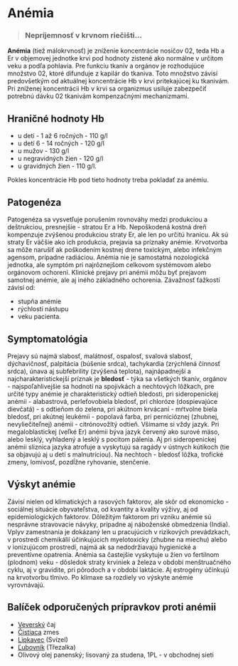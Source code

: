 Anémia
======

> ### Nepríjemnosť v krvnom riečišti...

**Anémia** (tiež málokrvnosť) je zníženie koncentrácie nosičov 02, teda Hb a Er
v objemovej jednotke krvi pod hodnoty zistené ako normálne v určitom veku a
podľa pohlavia. Pre funkciu tkanív a orgánov je rozhodujúce množstvo 02, ktoré
difunduje z kapilár do tkaniva. Toto množstvo závisí predovšetkým od aktuálnej
koncentrácie Hb v krvi pritekajúcej ku tkanivám. Pri zníženej koncentrácii Hb v
krvi sa organizmus usiluje zabezpečiť potrebnú dávku 02 tkanivám kompenzačnými
mechanizmami.

Hraničné hodnoty Hb
-------------------

* u detí - 1 až 6 ročných - 110 g/l
* u detí 6 - 14 ročných - 120 g/l
* u mužov - 130 g/l
* u negravidných žien - 120 g/l
* u gravidných žien - 110 g/l.

Pokles koncentrácie Hb pod tieto hodnoty treba pokladať za anémiu.

Patogenéza
----------

Patogenéza sa vysvetľuje porušením rovnováhy medzi produkciou a deštrukciou,
presnejšie - stratou Er a Hb. Nepoškodená kostná dreň kompenzuje zvýšenou
produkciou straty Er, ale len po určitú hranicu. Ak sú straty Er väčšie ako ich
produkcia, prejavia sa príznaky anémie. Krvotvorba sa môže narušiť ak poškodením
kostnej drene toxickým, alebo infekčným agensom, prípadne radiáciou.   Anémia
nie je samostatná nozologická jednotka, ale symptóm pri najrôznejšom celkovom
systémovom alebo orgánovom ochorení. Klinické prejavy pri anémii môžu byť
prejavom samotnej anémie, ale aj iného základného ochorenia. Závažnosť ťažkostí
závisí od:

* stupňa anémie
* rýchlosti nástupu
* veku pacienta.

Symptomatológia
---------------

Prejavy sú najmä slabosť, malátnosť, ospalosť, svalová slabosť, dýchavičnosť,
palpitácia (búšenie srdca), tachykardia (zrýchlená činnosť srdca), únava aj
subfebrility (zvýšená teplota), najnápadnejší a najcharakteristickejší príznak
je **bledosť** - týka sa všetkých tkanív, orgánov - najspoľahlivejšie sa hodnotí
na spojivkách a nechtových lôžkach, pre určité typy anémie je charakteristický
odtieň bledosti, pri sideropenickej anémii - alabastrová, perleťovobiela
bledosť, pri chloróze (dospievajúce dievčatá) - s odtieňom do zelena, pri
akútnom krvácaní - mŕtvolne biela bledosť, pri akútnej leukémii - popolavá
farba, pri pernicióznej (zhubnej, nevyliečiteľnej) anémii - citrónovožltý
odtieň. Všímame si vždy jazyk. Pri megaloblastickej (veľké Er) anémii býva jazyk
červený ako surové mäso, alebo lesklý, vyhladený a lesklý s pocitom pálenia. Aj
pri sideropenickej anémii sliznica jazyka atrofuje a vyskytujú sa ragády v
ústnych kútikoch (tie sa objavujú aj u detí s malnutríciou). Na nechtoch -
bledosť lôžka, trofické zmeny, lomivosť, pozdĺžne ryhovanie, stenčenie.

Výskyt anémie
-------------

Závisí nielen od klimatických a rasových faktorov, ale skôr od ekonomicko -
sociálnej situácie obyvateľstva, od kvantity a kvality výživy, aj od
epidemiologických faktorov. Dôležitým faktorom pri vzniku anémie sú nesprávne
stravovacie návyky, prípadne aj náboženské obmedzenia (India). Vplyv zamestnania
je dokázaný len u pracujúcich v rizikových prevádzkach, v prostredí chemikálií
účinkujúcich myelotoxicky (zhubne na miechu) alebo v ionizujúcom prostredí,
najmä ak sa nedodržiavajú hygienické a preventívne opatrenia. Anémia sa
častejšie vyskytuje u žien vo fertilnom (plodnom) veku - dôsledok straty
krviniek a železa v období menštruačného cyklu, aj v gravidite, pri pôrodoch a v
období laktácie. Aj estrogény účinkujú na krvotvorbu tlmivo.   Po klimaxe sa
rozdiely vo výskyte anémie vyrovnávajú.

Balíček odporučených prípravkov proti anémii
--------------------------------------------

* [Veverský](../caje/veversky) čaj
* [Čistiaca](../tinktury/zmes-cistiaca) zmes
* [Lipkavec](../tinktury/lipkavec) (Svízel)
* [Ľubovník](../tinktury/lubovnik) (Třezalka)
* Olivový olej panenský; lisovaný za studena, 1PL - v obchodnej sieti
